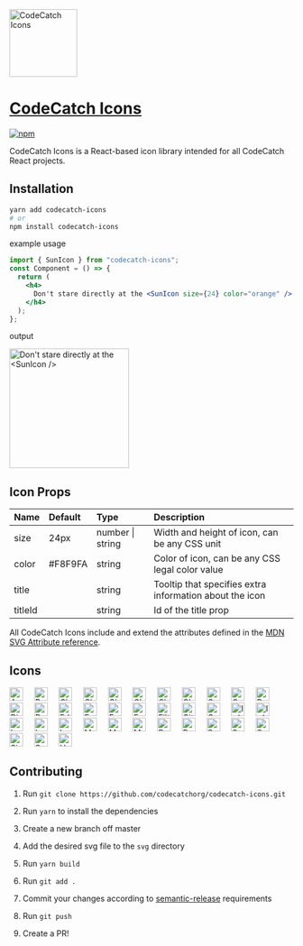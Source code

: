<img src="https://github.com/codecatchorg/codecatch-icons/blob/master/img/logo.png" width="120" alt="CodeCatch Icons">

# [CodeCatch Icons](https://github.com/codecatchorg/codecatch-icons)

[![npm][npm-image]][npm-url]

[npm-image]: https://img.shields.io/npm/v/codecatch-icons.svg?style=flat-square
[npm-url]: https://www.npmjs.com/package/codecatch-icons

CodeCatch Icons is a React-based icon library intended for all CodeCatch React projects.

## Installation

```bash
yarn add codecatch-icons
# or
npm install codecatch-icons
```

example usage

```jsx
import { SunIcon } from "codecatch-icons";
const Component = () => {
  return (
    <h4>
      Don't stare directly at the <SunIcon size={24} color="orange" />
    </h4>
  );
};
```

output

<img src="https://github.com/codecatchorg/codecatch-icons/blob/master/img/output.png" width="212px" alt="Don't stare directly at the <SunIcon />">

## Icon Props

| Name    | Default | Type                 | Description                                             |
| :------ | :------ | :------------------- | :------------------------------------------------------ |
| size    | 24px    | number &#124; string | Width and height of icon, can be any CSS unit           |
| color   | #F8F9FA | string               | Color of icon, can be any CSS legal color value         |
| title   |         | string               | Tooltip that specifies extra information about the icon |
| titleId |         | string               | Id of the title prop                                    |

All CodeCatch Icons include and extend the attributes defined in the [MDN SVG Attribute reference](https://developer.mozilla.org/en-US/docs/Web/SVG/Attribute#svg_attributes_a_to_z).

## Icons

<img src="https://github.com/codecatchorg/codecatch-icons/blob/master/svg/account.svg" alt="Account Icon" title="<AccountIcon />" width="24">&nbsp;&nbsp;&nbsp;&nbsp;&nbsp;<img src="https://github.com/codecatchorg/codecatch-icons/blob/master/svg/branch.svg" alt="Branch Icon" title="<BranchIcon />" width="24">&nbsp;&nbsp;&nbsp;&nbsp;&nbsp;<img src="https://github.com/codecatchorg/codecatch-icons/blob/master/svg/check.svg" alt="Check Icon" title="<CheckIcon />" width="24">&nbsp;&nbsp;&nbsp;&nbsp;&nbsp;<img src="https://github.com/codecatchorg/codecatch-icons/blob/master/svg/checklist.svg" alt="Checklist Icon" title="<ChecklistIcon />" width="24">&nbsp;&nbsp;&nbsp;&nbsp;&nbsp;<img src="https://github.com/codecatchorg/codecatch-icons/blob/master/svg/chevronDown.svg" alt="Chevron Down Icon" title="<ChevronDownIcon />" width="24">&nbsp;&nbsp;&nbsp;&nbsp;&nbsp;<img src="https://github.com/codecatchorg/codecatch-icons/blob/master/svg/chevronLeft.svg" alt="Chevron Left Icon" title="<ChevronLeftIcon />" width="24">&nbsp;&nbsp;&nbsp;&nbsp;&nbsp;<img src="https://github.com/codecatchorg/codecatch-icons/blob/master/svg/chevronRight.svg" alt="Chevron Right Icon" title="<ChevronRightIcon />" width="24">&nbsp;&nbsp;&nbsp;&nbsp;&nbsp;<img src="https://github.com/codecatchorg/codecatch-icons/blob/master/svg/close.svg" alt="Close Icon" title="<CloseIcon />" width="24">&nbsp;&nbsp;&nbsp;&nbsp;&nbsp;<img src="https://github.com/codecatchorg/codecatch-icons/blob/master/svg/copyCode.svg" alt="Copy Code Icon" title="<CopyCodeIcon />" width="24">&nbsp;&nbsp;&nbsp;&nbsp;&nbsp;<img src="https://github.com/codecatchorg/codecatch-icons/blob/master/svg/copyLink.svg" alt="Copy Link Icon" title="<CopyLinkIcon />" width="24">&nbsp;&nbsp;&nbsp;&nbsp;&nbsp;<img src="https://github.com/codecatchorg/codecatch-icons/blob/master/svg/delete.svg" alt="Delete Icon" title="<DeleteIcon />" width="24">&nbsp;&nbsp;&nbsp;&nbsp;&nbsp;<img src="https://github.com/codecatchorg/codecatch-icons/blob/master/svg/discord.svg" alt="Discord Icon" title="<DiscordIcon />" width="24">&nbsp;&nbsp;&nbsp;&nbsp;&nbsp;<img src="https://github.com/codecatchorg/codecatch-icons/blob/master/svg/download.svg" alt="Download Icon" title="<DownloadIcon />" width="24">&nbsp;&nbsp;&nbsp;&nbsp;&nbsp;<img src="https://github.com/codecatchorg/codecatch-icons/blob/master/svg/edit.svg" alt="Edit Icon" title="<EditIcon />" width="24">&nbsp;&nbsp;&nbsp;&nbsp;&nbsp;<img src="https://github.com/codecatchorg/codecatch-icons/blob/master/svg/expand.svg" alt="Expand Icon" title="<ExpandIcon />" width="24">&nbsp;&nbsp;&nbsp;&nbsp;&nbsp;<img src="https://github.com/codecatchorg/codecatch-icons/blob/master/svg/eye.svg" alt="Eye Icon" title="<EyeIcon />" width="24">&nbsp;&nbsp;&nbsp;&nbsp;&nbsp;<img src="https://github.com/codecatchorg/codecatch-icons/blob/master/svg/eyeOff.svg" alt="Eye Off Icon" title="<EyeOffIcon />" width="24">&nbsp;&nbsp;&nbsp;&nbsp;&nbsp;<img src="https://github.com/codecatchorg/codecatch-icons/blob/master/svg/filter.svg" alt="Filter Icon" title="<FilterIcon />" width="24">&nbsp;&nbsp;&nbsp;&nbsp;&nbsp;<img src="https://github.com/codecatchorg/codecatch-icons/blob/master/svg/gitHub.svg" alt="Git Hub Icon" title="<GitHubIcon />" width="24">&nbsp;&nbsp;&nbsp;&nbsp;&nbsp;<img src="https://github.com/codecatchorg/codecatch-icons/blob/master/svg/goBack.svg" alt="Go Back Icon" title="<GoBackIcon />" width="24">&nbsp;&nbsp;&nbsp;&nbsp;&nbsp;<img src="https://github.com/codecatchorg/codecatch-icons/blob/master/svg/info.svg" alt="Info Icon" title="<InfoIcon />" width="24">&nbsp;&nbsp;&nbsp;&nbsp;&nbsp;<img src="https://github.com/codecatchorg/codecatch-icons/blob/master/svg/infoFill.svg" alt="Info Fill Icon" title="<InfoFillIcon />" width="24">&nbsp;&nbsp;&nbsp;&nbsp;&nbsp;<img src="https://github.com/codecatchorg/codecatch-icons/blob/master/svg/lock.svg" alt="Lock Icon" title="<LockIcon />" width="24">&nbsp;&nbsp;&nbsp;&nbsp;&nbsp;<img src="https://github.com/codecatchorg/codecatch-icons/blob/master/svg/login.svg" alt="Login Icon" title="<LoginIcon />" width="24">&nbsp;&nbsp;&nbsp;&nbsp;&nbsp;<img src="https://github.com/codecatchorg/codecatch-icons/blob/master/svg/logout.svg" alt="Logout Icon" title="<LogoutIcon />" width="24">&nbsp;&nbsp;&nbsp;&nbsp;&nbsp;<img src="https://github.com/codecatchorg/codecatch-icons/blob/master/svg/menu.svg" alt="Menu Icon" title="<MenuIcon />" width="24">&nbsp;&nbsp;&nbsp;&nbsp;&nbsp;<img src="https://github.com/codecatchorg/codecatch-icons/blob/master/svg/moon.svg" alt="Moon Icon" title="<MoonIcon />" width="24">&nbsp;&nbsp;&nbsp;&nbsp;&nbsp;<img src="https://github.com/codecatchorg/codecatch-icons/blob/master/svg/more.svg" alt="More Icon" title="<MoreIcon />" width="24">&nbsp;&nbsp;&nbsp;&nbsp;&nbsp;<img src="https://github.com/codecatchorg/codecatch-icons/blob/master/svg/palette.svg" alt="Palette Icon" title="<PaletteIcon />" width="24">&nbsp;&nbsp;&nbsp;&nbsp;&nbsp;<img src="https://github.com/codecatchorg/codecatch-icons/blob/master/svg/profile.svg" alt="Profile Icon" title="<ProfileIcon />" width="24">&nbsp;&nbsp;&nbsp;&nbsp;&nbsp;<img src="https://github.com/codecatchorg/codecatch-icons/blob/master/svg/save.svg" alt="Save Icon" title="<SaveIcon />" width="24">&nbsp;&nbsp;&nbsp;&nbsp;&nbsp;<img src="https://github.com/codecatchorg/codecatch-icons/blob/master/svg/search.svg" alt="Search Icon" title="<SearchIcon />" width="24">&nbsp;&nbsp;&nbsp;&nbsp;&nbsp;<img src="https://github.com/codecatchorg/codecatch-icons/blob/master/svg/settings.svg" alt="Settings Icon" title="<SettingsIcon />" width="24">&nbsp;&nbsp;&nbsp;&nbsp;&nbsp;<img src="https://github.com/codecatchorg/codecatch-icons/blob/master/svg/signUp.svg" alt="Sign Up Icon" title="<SignUpIcon />" width="24">&nbsp;&nbsp;&nbsp;&nbsp;&nbsp;<img src="https://github.com/codecatchorg/codecatch-icons/blob/master/svg/sun.svg" alt="Sun Icon" title="<SunIcon />" width="24">&nbsp;&nbsp;&nbsp;&nbsp;&nbsp;<img src="https://github.com/codecatchorg/codecatch-icons/blob/master/svg/upload.svg" alt="Upload Icon" title="<UploadIcon />" width="24">&nbsp;&nbsp;&nbsp;&nbsp;&nbsp;

## Contributing

1. Run `git clone https://github.com/codecatchorg/codecatch-icons.git`

2. Run `yarn` to install the dependencies

3. Create a new branch off master

4. Add the desired svg file to the `svg` directory

5. Run `yarn build`

6. Run `git add .`

7. Commit your changes according to [semantic-release](https://github.com/semantic-release/semantic-release#how-does-it-work) requirements

8. Run `git push`

9. Create a PR!
